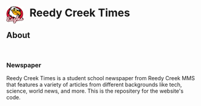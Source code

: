 # <img src="./images/RCMMS.png" alt="Reedy Creek MMS Logo" width=45 height=45 style="float: left; margin-right: 1rem;"> Reedy Creek Times

## About

<br>

### Newspaper

Reedy Creek Times is a student school newspaper from Reedy Creek MMS that features a variety of articles from different backgrounds like tech, science, world news, and more. This is the repositery for the website's code.

<br>
